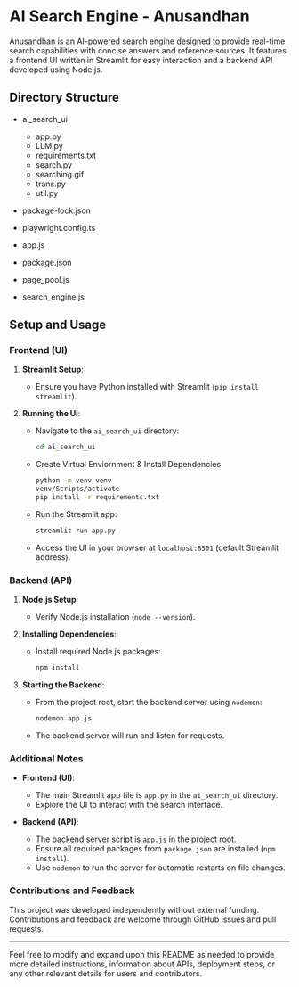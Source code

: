 # AI Search Engine - Anusandhan

Anusandhan is an AI-powered search engine designed to provide real-time search capabilities with concise answers and reference sources. It features a frontend UI written in Streamlit for easy interaction and a backend API developed using Node.js.

## Directory Structure

* ai_search_ui

    * app.py
    * LLM.py
    * requirements.txt
    * search.py
    * searching.gif
    * trans.py
    * util.py

* package-lock.json
* playwright.config.ts
* app.js
* package.json
* page_pool.js
* search_engine.js


## Setup and Usage

### Frontend (UI)

1. **Streamlit Setup**:
   - Ensure you have Python installed with Streamlit (`pip install streamlit`).

2. **Running the UI**:
   - Navigate to the `ai_search_ui` directory:
     ```sh
     cd ai_search_ui
     ```
   - Create Virtual Enviornment & Install Dependencies
        ```sh
        python -m venv venv
        venv/Scripts/activate
        pip install -r requirements.txt
        ```
   - Run the Streamlit app:
     ```sh
     streamlit run app.py
     ```
   - Access the UI in your browser at `localhost:8501` (default Streamlit address).

### Backend (API)

1. **Node.js Setup**:
   - Verify Node.js installation (`node --version`).

2. **Installing Dependencies**:
   - Install required Node.js packages:
     ```sh
     npm install
     ```

3. **Starting the Backend**:
   - From the project root, start the backend server using `nodemon`:
     ```sh
     nodemon app.js
     ```
   - The backend server will run and listen for requests.

### Additional Notes

- **Frontend (UI)**:
  - The main Streamlit app file is `app.py` in the `ai_search_ui` directory.
  - Explore the UI to interact with the search interface.

- **Backend (API)**:
  - The backend server script is `app.js` in the project root.
  - Ensure all required packages from `package.json` are installed (`npm install`).
  - Use `nodemon` to run the server for automatic restarts on file changes.

### Contributions and Feedback

This project was developed independently without external funding. Contributions and feedback are welcome through GitHub issues and pull requests.

---

Feel free to modify and expand upon this README as needed to provide more detailed instructions, information about APIs, deployment steps, or any other relevant details for users and contributors.
